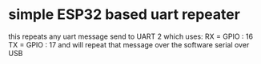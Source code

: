 # simple ESP32 based uart repeater

this repeats any uart message send to UART 2 which uses:
RX = GPIO : 16
TX = GPIO : 17
and will repeat that message over the software serial over USB